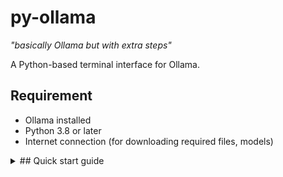 # py-ollama
*"basically Ollama but with extra steps"*

A Python-based terminal interface for Ollama.

## Requirement
- Ollama installed
- Python 3.8 or later
- Internet connection (for downloading required files, models)
<details>
<summary>## Quick start guide</summary>
### 1. Preparing
Assuming you have Python 3.8 (or later) and Ollama are already installed.
Check if your Python install is compatible by running `py` or `python3` in terminal.
If Python is installed, terminal should output like this:
```
> py
Python 3.12.7 (main, Feb  4 2025, 14:46:03) [GCC 14.2.0] on linux
Type "help", "copyright", "credits" or "license" for more information.
>>> 
```
Otherwise, go to https://www.python.org/downloads/ to download Python.

### 2. Running py-ollama
Download or clone the repo.
Install required dependencies from text file `requirements.txt`:
```
py -m pip install -r requirements.txt
```
Download your desire model for Ollama by running:
```
ollama pull [model]
```
with [model] is a name of your chosen model.
All downloadable models can be found here https://ollama.com/search
Example:
```
ollama pull llama3.2:1b
```
The command above is used to pull a version of `llama3.2` model with 1 billion parameters for low-end computers.

Run `py-ollama.py` with:
```
py pyollama.py
```
Follow the program instructions.
</details>
